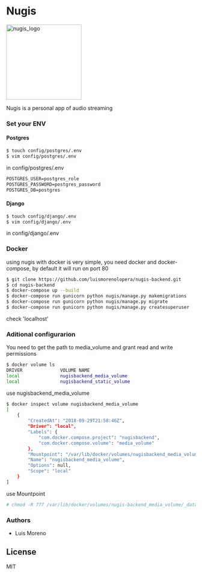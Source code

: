 # Nugis
<img src="https://image.ibb.co/n8C5De/image_1.png" alt="nugis_logo" width="200"/>

Nugis is a personal app of audio streaming

### Set your ENV
#### Postgres

```sh
$ touch config/postgres/.env
$ vim config/postgres/.env
```

in config/postgres/.env

```txt
POSTGRES_USER=postgres_role
POSTGRES_PASSWORD=postgres_password
POSTGRES_DB=postgres
```

#### Django

```sh
$ touch config/django/.env
$ vim config/django/.env
```

in config/django/.env


### Docker
using nugis with docker is very simple, you need docker and docker-compose, by default it will run on port 80

```sh
$ git clone https://github.com/luismorenolopera/nugis-backend.git
$ cd nugis-backend
$ docker-compose up --build
$ docker-compose run gunicorn python nugis/manage.py makemigrations
$ docker-compose run gunicorn python nugis/manage.py migrate
$ docker-compose run gunicorn python nugis/manage.py createsuperuser
```

check 'localhost'

### Aditional configurarion
You need to get the path to media_volume and grant read and write permissions

```sh
$ docker volume ls
DRIVER              VOLUME NAME
local               nugisbackend_media_volume
local               nugisbackend_static_volume
```
use nugisbackend_media_volume

```sh
$ docker inspect volume nugisbackend_media_volume
[
    {
        "CreatedAt": "2018-09-29T21:58:46Z",
        "Driver": "local",
        "Labels": {
            "com.docker.compose.project": "nugisbackend",
            "com.docker.compose.volume": "media_volume"
        },
        "Mountpoint": "/var/lib/docker/volumes/nugisbackend_media_volume/_data",
        "Name": "nugisbackend_media_volume",
        "Options": null,
        "Scope": "local"
    }
]
```

use Mountpoint
```sh
# chmod -R 777 /var/lib/docker/volumes/nugis-backend_media_volume/_data
```

### Authors

- Luis Moreno

License
----

MIT

